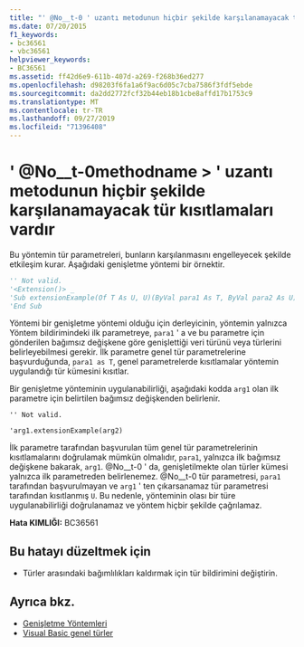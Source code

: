 ```yaml
---
title: "' @No__t-0 ' uzantı metodunun hiçbir şekilde karşılanamayacak tür kısıtlamaları vardır"
ms.date: 07/20/2015
f1_keywords:
- bc36561
- vbc36561
helpviewer_keywords:
- BC36561
ms.assetid: ff42d6e9-611b-407d-a269-f268b36ed277
ms.openlocfilehash: d98203f6fa1a6f9ac6d05c7cba7586f3fdf5ebde
ms.sourcegitcommit: da2dd2772fcf32b44eb18b1cbe8affd17b1753c9
ms.translationtype: MT
ms.contentlocale: tr-TR
ms.lasthandoff: 09/27/2019
ms.locfileid: "71396408"
---
```

# <a name="extension-method-methodname-has-type-constraints-that-can-never-be-satisfied"></a>' @No__t-0methodname > ' uzantı metodunun hiçbir şekilde karşılanamayacak tür kısıtlamaları vardır
Bu yöntemin tür parametreleri, bunların karşılanmasını engelleyecek şekilde etkileşim kurar. Aşağıdaki genişletme yöntemi bir örnektir.  
  
```vb  
'' Not valid.  
'<Extension()> _  
'Sub extensionExample(Of T As U, U)(ByVal para1 As T, ByVal para2 As U)  
'End Sub  
```  
  
 Yöntemi bir genişletme yöntemi olduğu için derleyicinin, yöntemin yalnızca Yöntem bildirimindeki ilk parametreye, `para1` ' a ve bu parametre için gönderilen bağımsız değişkene göre genişlettiği veri türünü veya türlerini belirleyebilmesi gerekir. İlk parametre genel tür parametrelerine başvurduğunda, `para1 as T`, genel parametrelerde kısıtlamalar yöntemin uygulandığı tür kümesini kısıtlar.  
  
 Bir genişletme yönteminin uygulanabilirliği, aşağıdaki kodda `arg1` olan ilk parametre için belirtilen bağımsız değişkenden belirlenir.  
  
 `'' Not valid.`  
  
 `'arg1.extensionExample(arg2)`  
  
 İlk parametre tarafından başvurulan tüm genel tür parametrelerinin kısıtlamalarını doğrulamak mümkün olmalıdır, `para1`, yalnızca ilk bağımsız değişkene bakarak, `arg1`. @No__t-0 ' da, genişletilmekte olan türler kümesi yalnızca ilk parametreden belirlenemez. @No__t-0 tür parametresi, `para1` tarafından başvurulmayan ve `arg1` ' ten çıkarsanamaz tür parametresi tarafından kısıtlanmış `U`. Bu nedenle, yönteminin olası bir türe uygulanabilirliği doğrulanamaz ve yöntem hiçbir şekilde çağrılamaz.  
  
 **Hata KIMLIĞI:** BC36561  
  
## <a name="to-correct-this-error"></a>Bu hatayı düzeltmek için  
  
- Türler arasındaki bağımlılıkları kaldırmak için tür bildirimini değiştirin.  
  
## <a name="see-also"></a>Ayrıca bkz.

- [Genişletme Yöntemleri](../../visual-basic/programming-guide/language-features/procedures/extension-methods.md)
- [Visual Basic genel türler](../../visual-basic/programming-guide/language-features/data-types/generic-types.md)
